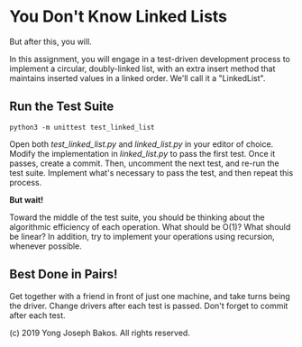 # You Don't Know Linked Lists

But after this, you will.

In this assignment, you will engage in a test-driven development process to implement a circular, doubly-linked list, with an extra insert method
that maintains inserted values in a linked order. We'll call it a "LinkedList".

## Run the Test Suite

`python3 -m unittest test_linked_list`

Open both *test_linked_list.py* and *linked_list.py* in your editor of choice. Modify the implementation in *linked_list.py* to pass the first test. Once it passes, create a commit. Then, uncomment the next test, and re-run the test suite. Implement what's necessary to pass the test, and then repeat this process.

**But wait!**

Toward the middle of the test suite, you should be thinking about the algorithmic efficiency of each operation. What should be O(1)? What should be linear? In addition, try to implement your operations using recursion, whenever possible.

## Best Done in Pairs!

Get together with a friend in front of just one machine, and take turns being the driver. Change drivers after each test is passed. Don't forget to commit after each test.

(c) 2019 Yong Joseph Bakos. All rights reserved.
